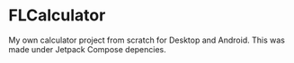 # FLCalculator

My own calculator project from scratch for Desktop and Android. This was made under Jetpack Compose depencies.